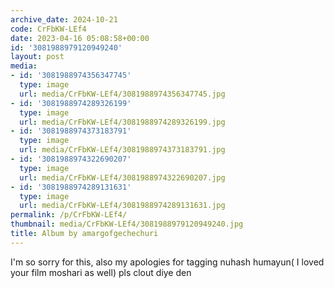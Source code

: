 ```yaml
---
archive_date: 2024-10-21
code: CrFbKW-LEf4
date: 2023-04-16 05:08:58+00:00
id: '3081988979120949240'
layout: post
media:
- id: '3081988974356347745'
  type: image
  url: media/CrFbKW-LEf4/3081988974356347745.jpg
- id: '3081988974289326199'
  type: image
  url: media/CrFbKW-LEf4/3081988974289326199.jpg
- id: '3081988974373183791'
  type: image
  url: media/CrFbKW-LEf4/3081988974373183791.jpg
- id: '3081988974322690207'
  type: image
  url: media/CrFbKW-LEf4/3081988974322690207.jpg
- id: '3081988974289131631'
  type: image
  url: media/CrFbKW-LEf4/3081988974289131631.jpg
permalink: /p/CrFbKW-LEf4/
thumbnail: media/CrFbKW-LEf4/3081988979120949240.jpg
title: Album by amargofgechechuri
---
```


I'm so sorry for this, also my apologies for tagging nuhash humayun( I loved your film moshari as well) pls clout diye den